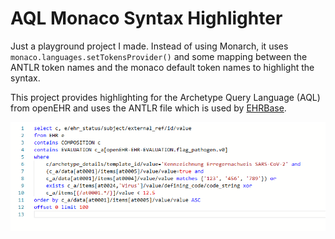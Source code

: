 # AQL Monaco Syntax Highlighter

Just a playground project I made. Instead of using Monarch, it uses 
`monaco.languages.setTokensProvider()` and some mapping between the ANTLR 
token names and the monaco default token names to highlight the syntax.

This project provides highlighting for the Archetype Query Language (AQL)
from openEHR and uses the ANTLR file which is used by [EHRBase](https://github.com/ehrbase/ehrbase).

![](Screenshot.png)